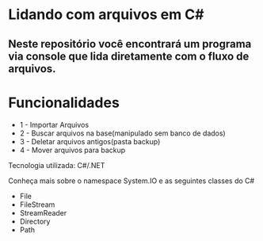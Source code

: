 # Lidando com arquivos em C#
## Neste repositório você encontrará um programa via console que lida diretamente com o fluxo de arquivos.

# Funcionalidades
<ul>
  <li>1 - Importar Arquivos</li>
  <li>2 - Buscar arquivos na base(manipulado sem banco de dados)</li>
  <li>3 - Deletar arquivos antigos(pasta backup)</li>
  <li>4 - Mover arquivos para backup</li>
</ul>

Tecnologia utilizada:
C#/.NET

Conheça mais sobre o namespace System.IO e as seguintes classes do C#
<ul>
  <li>File</li>
  <li>FileStream</li>
  <li>StreamReader</li>
  <li>Directory</li>
  <li>Path</li>
</ul>
